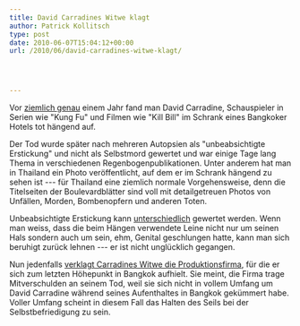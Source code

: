 ```yaml
---
title: David Carradines Witwe klagt
author: Patrick Kollitsch
type: post
date: 2010-06-07T15:04:12+00:00
url: /2010/06/david-carradines-witwe-klagt/




---
```

Vor <a href="1760">ziemlich genau</a> einem Jahr fand man David Carradine, Schauspieler in Serien wie "Kung Fu" und Filmen wie "Kill Bill" im Schrank eines Bangkoker Hotels tot hängend auf. 

Der Tod wurde später nach mehreren Autopsien als "unbeabsichtigte Erstickung" und nicht als Selbstmord gewertet und war einige Tage lang Thema in verschiedenen Regenbogenpublikationen. Unter anderem hat man in Thailand ein Photo veröffentlicht, auf dem er im Schrank hängend zu sehen ist --- für Thailand eine ziemlich normale Vorgehensweise, denn die Titelseiten der Boulevardblätter sind voll mit detailgetreuen Photos von Unfällen, Morden, Bombenopfern und anderen Toten.

Unbeabsichtigte Erstickung kann [unterschiedlich][1] gewertet werden. Wenn man weiss, dass die beim Hängen verwendete Leine nicht nur um seinen Hals sondern auch um sein, ehm, Genital geschlungen hatte, kann man sich beruhigt zurück lehnen --- er ist nicht unglücklich gegangen. 

Nun jedenfalls [verklagt Carradines Witwe die Produktionsfirma][2], für die er sich zum letzten Höhepunkt in Bangkok aufhielt. Sie meint, die Firma trage Mitverschulden an seinem Tod, weil sie sich nicht in vollem Umfang um David Carradine während seines Aufenthaltes in Bangkok gekümmert habe. Voller Umfang scheint in diesem Fall das Halten des Seils bei der Selbstbefriedigung zu sein.

 [1]: http://en.wikipedia.org/wiki/Erotic_asphyxiation
 [2]: http://www.eonline.com/uberblog/b184174_david_carradines_widow_blames.html